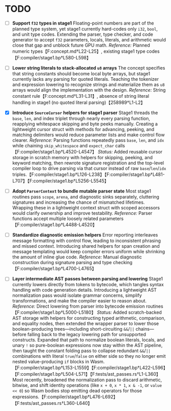 # TODO

- [ ] **Support `f32` types in stage1**
  Floating-point numbers are part of the planned type system, yet stage1 currently hard-codes only `i32`, `bool`, and unit type codes. Extending the parser, type checker, and code generator to accept `f32` parameters, locals, literals, and arithmetic would close that gap and unblock future GPU math.
  *Reference:* Planned numeric types【F:concept.md†L22-L25】, existing stage1 type codes【F:compiler/stage1.bp†L580-L598】

- [ ] **Lower string literals to stack-allocated `u8` arrays**
  The concept specifies that string constants should become local byte arrays, but stage1 currently lacks any parsing for quoted literals. Teaching the tokenizer and expression lowering to recognize strings and materialize them as `u8` arrays would align the implementation with the design.
  *Reference:* String constant rule【F:concept.md†L31-L31】, absence of string literal handling in stage1 (no quoted literal parsing)【258989†L1-L2】

- [x] **Introduce `SourceCursor` helpers for stage1 parser**
  Stage1 threads the `base`, `len`, and index triplet through nearly every parsing function, reapplying whitespace skipping and byte peeks manually. Creating a lightweight cursor struct with methods for advancing, peeking, and matching delimiters would reduce parameter lists and make control flow clearer.
  *Reference:* Parsing functions repeatedly pass `base`, `len`, and `idx` while chaining `skip_whitespace` and `expect_char` calls【F:compiler/stage1.bp†L4520-L4547】
  *Status:* Added reusable cursor storage in scratch memory with helpers for skipping, peeking, and keyword matching, then rewrote signature registration and the top-level compiler loop to drive parsing via that cursor instead of raw `base`/`len`/`idx` triples.【F:compiler/stage1.bp†L126-L238】【F:compiler/stage1.bp†L481-L707】【F:compiler/stage1.bp†L5256-L5545】

- [ ] **Adopt `ParserContext` to bundle mutable parser state**
  Most stage1 routines pass `scope`, `arena`, and diagnostic sinks separately, cluttering signatures and increasing the chance of mismatched lifetimes. Wrapping these in a lightweight context struct with scoped accessors would clarify ownership and improve testability.
  *Reference:* Parser functions accept multiple loosely related parameters【F:compiler/stage1.bp†L4488-L4520】

- [ ] **Standardize diagnostic emission helpers**
  Error reporting interleaves message formatting with control flow, leading to inconsistent phrasing and missed context. Introducing shared helpers for span creation and message templating would keep compiler errors uniform while shrinking the amount of inline glue code.
  *Reference:* Manual diagnostic construction during signature parsing and type checking【F:compiler/stage1.bp†L4700-L4765】

- [ ] **Layer intermediate AST passes between parsing and lowering**
  Stage1 currently lowers directly from tokens to bytecode, which tangles syntax handling with code generation details. Introducing a lightweight AST normalization pass would isolate grammar concerns, simplify transformations, and make the compiler easier to reason about.
  *Reference:* Direct lowering from parser into bytecode emission routines【F:compiler/stage1.bp†L5000-L5180】
  *Status:* Added scratch-backed AST storage with helpers for constructing typed arithmetic, comparison, and equality nodes, then extended the wrapper parser to lower those boolean-producing trees—including short-circuiting `&&`/`||` chains—before falling back to the legacy lowering path for unsupported constructs. Expanded that path to normalize boolean literals, locals, and unary `!` so pure-boolean expressions now stay within the AST pipeline, then taught the constant folding pass to collapse redundant `&&`/`||` combinations with literal `true`/`false` on either side so they no longer emit nested value-producing `if` blocks in Wasm.【F:compiler/stage1.bp†L153-L1559】【F:compiler/stage1.bp†L422-L596】【F:compiler/stage1.bp†L504-L571】【F:tests/ast_passes.rs†L1-L360】 Most recently, broadened the normalization pass to discard arithmetic, bitwise, and shift identity operations (like `x + 0`, `x * 1`, `x & -1`, or `value << 0`) so Wasm bodies stop emitting dead operators for those expressions.【F:compiler/stage1.bp†L476-L692】【F:tests/ast_passes.rs†L360-L640】
